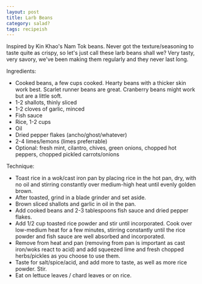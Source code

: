 ```yaml
---
layout: post
title: Larb Beans
category: salad?
tags: recipeish
---
```


Inspired by Kin Khao's Nam Tok beans. Never got the texture/seasoning to taste quite as crispy, so let's just call these larb beans shall we? Very tasty, very savory, we've been making them regularly and they never last long.

Ingredients:
* Cooked beans, a few cups cooked. Hearty beans with a thicker skin work best. Scarlet runner beans are great. Cranberry beans might work but are a little soft. 
* 1-2 shallots, thinly sliced
* 1-2 cloves of garlic, minced
* Fish sauce
* Rice, 1-2 cups
* Oil
* Dried pepper flakes (ancho/ghost/whatever)
* 2-4 limes/lemons (limes preferrable)
* Optional: fresh mint, cilantro, chives, green onions, chopped hot peppers, chopped pickled carrots/onions

Technique:
* Toast rice in a wok/cast iron pan by placing rice in the hot pan, dry, with no oil and stirring constantly over medium-high heat until evenly golden brown.
* After toasted, grind in a blade grinder and set aside.
* Brown sliced shallots and garlic in oil in the pan.
* Add cooked beans and 2-3 tablespoons fish sauce and dried pepper flakes.
* Add 1/2 cup toasted rice powder and stir until incorporated. Cook over low-medium heat for a few minutes, stirring constantly until the rice powder and fish sauce are well absorbed and incorporated.
* Remove from heat and pan (removing from pan is important as cast iron/woks react to acid) and add squeezed lime and fresh chopped herbs/pickles as you choose to use them.
* Taste for salt/spice/acid, and add more to taste, as well as more rice powder. Stir.
* Eat on lettuce leaves / chard leaves or on rice.
